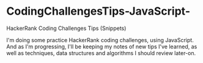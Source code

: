# CodingChallengesTips-JavaScript-
HackerRank Coding Challenges Tips (Snippets)

I'm doing some practice HackerRank coding challenges, using JavaScript. And as I'm progressing, I'll be keeping my notes of new tips I've learned, as well as
techniques, data structures and algorithms I should review later-on.


